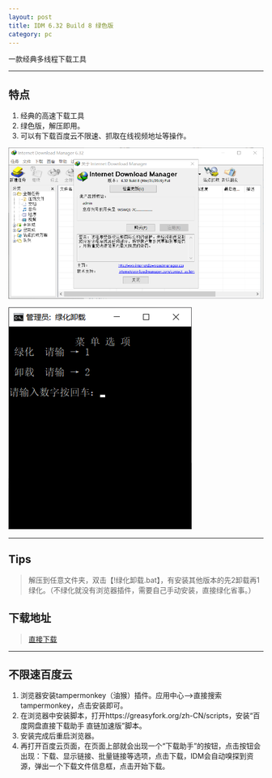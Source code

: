 ```yaml
---
layout: post
title: IDM 6.32 Build 8 绿色版
category: pc
---
```

一款经典多线程下载工具

---

## 特点

1. 经典的高速下载工具
2. 绿色版，解压即用。
3. 可以有下载百度云不限速、抓取在线视频地址等操作。


![图片](/pic/idm.png "idm")

![图片](/pic/idm2.png "绿化卸载")

---

## Tips

> 解压到任意文件夹，双击【!绿化卸载.bat】，有安装其他版本的先2卸载再1绿化。（不绿化就没有浏览器插件，需要自己手动安装，直接绿化省事。）

## 下载地址

> [直接下载](https://raw.githubusercontent.com/dagaoya/download/master/PC/IDM.6.32.8.7z)

---

## 不限速百度云

1. 浏览器安装tampermonkey（油猴）插件。应用中心-->直接搜索tampermonkey，点击安装即可。
2. 在浏览器中安装脚本，打开https://greasyfork.org/zh-CN/scripts，安装“百度网盘直接下载助手 直链加速版”脚本。
3. 安装完成后重启浏览器。
4. 再打开百度云页面，在页面上部就会出现一个“下载助手”的按钮，点击按钮会出现：下载、显示链接、批量链接等选项，点击下载，IDM会自动嗅探到资源，弹出一个下载文件信息框，点击开始下载。